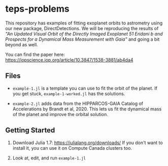 # teps-problems

This repository has examples of fitting exoplanet orbits to astrometry using our new package, DirectDetections.
We will be reproducing the results of *"An Updated Visual Orbit of the Directly Imaged Exoplanet 51 Eridani b and Prospects for a Dynamical Mass Measurement with Gaia"* and going a bit beyond as well.

You can find the paper here: 
https://iopscience.iop.org/article/10.3847/1538-3881/ab4da4

## Files

* `example-1.jl` is a template you can use to fit the orbit of the planet. If you get stuck, `example-1-worked.jl` has the solutions.

* `example-2.jl` adds data from the HIPPARCOS-GAIA Catalog of Accelerations by Brandt et al, 2020. This lets us fit the dynamical mass of the planet and improve the orbital solution.

## Getting Started

1. Download Julia 1.7: https://julialang.org/downloads/
If you don't want to install it, you can use it on Compute Canada clusters too.

2. Look at, edit, and run `example-1.jl`
